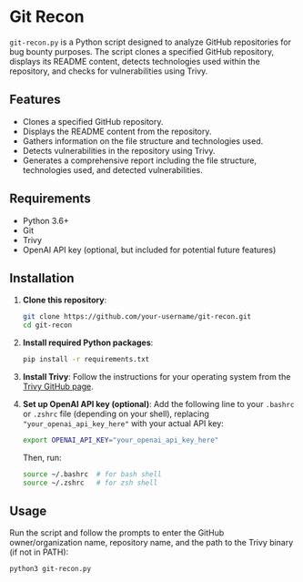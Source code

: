# Git Recon

`git-recon.py` is a Python script designed to analyze GitHub repositories for bug bounty purposes. The script clones a specified GitHub repository, displays its README content, detects technologies used within the repository, and checks for vulnerabilities using Trivy.

## Features

- Clones a specified GitHub repository.
- Displays the README content from the repository.
- Gathers information on the file structure and technologies used.
- Detects vulnerabilities in the repository using Trivy.
- Generates a comprehensive report including the file structure, technologies used, and detected vulnerabilities.

## Requirements

- Python 3.6+
- Git
- Trivy
- OpenAI API key (optional, but included for potential future features)

## Installation

1. **Clone this repository**:
    ```bash
    git clone https://github.com/your-username/git-recon.git
    cd git-recon
    ```

2. **Install required Python packages**:
    ```bash
    pip install -r requirements.txt
    ```

3. **Install Trivy**:
    Follow the instructions for your operating system from the [Trivy GitHub page](https://github.com/aquasecurity/trivy).

4. **Set up OpenAI API key (optional)**:
    Add the following line to your `.bashrc` or `.zshrc` file (depending on your shell), replacing `"your_openai_api_key_here"` with your actual API key:
    ```bash
    export OPENAI_API_KEY="your_openai_api_key_here"
    ```
    Then, run:
    ```bash
    source ~/.bashrc  # for bash shell
    source ~/.zshrc   # for zsh shell
    ```

## Usage

Run the script and follow the prompts to enter the GitHub owner/organization name, repository name, and the path to the Trivy binary (if not in PATH):

```bash
python3 git-recon.py
